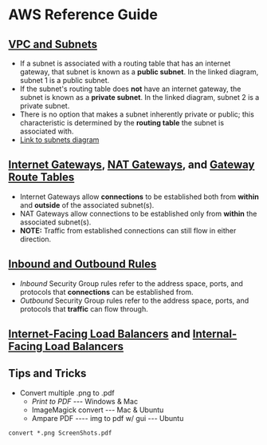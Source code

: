 # AWS Reference Guide

## [VPC and Subnets](https://docs.aws.amazon.com/vpc/latest/userguide/VPC_Subnets.html)
* If a subnet is associated with a routing table that has an internet gateway, that subnet is known as a **public subnet**. In the linked diagram, subnet 1 is a public subnet.
* If the subnet's routing table does **not** have an internet gateway, the subnet is known as a **private subnet**. In the linked diagram, subnet 2 is a private subnet.
* There is no option that makes a subnet inherently private or public; this characteristic is determined by the **routing table** the subnet is associated with.
* [Link to subnets diagram](https://docs.aws.amazon.com/vpc/latest/userguide/images/subnets-diagram.png)

## [Internet Gateways](https://docs.aws.amazon.com/vpc/latest/userguide/VPC_Internet_Gateway.html), [NAT Gateways](https://docs.aws.amazon.com/vpc/latest/userguide/vpc-nat-gateway.html), and [Gateway Route Tables](https://docs.aws.amazon.com/vpc/latest/userguide/VPC_Route_Tables.html)
* Internet Gateways allow **connections** to be established both from **within** and **outside** of the associated subnet(s).
* NAT Gateways allow connections to be established only from **within** the associated subnet(s).
* **NOTE:** Traffic from established connections can still flow in either direction.

## [Inbound and Outbound Rules](https://docs.aws.amazon.com/vpc/latest/userguide/VPC_SecurityGroups.html)
* _Inbound_ Security Group rules refer to the address space, ports, and protocols that **connections** can be established from.
* _Outbound_ Security Group rules refer to the address space, ports, and protocols that **traffic** can flow through.

## [Internet-Facing Load Balancers](https://docs.aws.amazon.com/elasticloadbalancing/latest/classic/elb-internet-facing-load-balancers.html) and [Internal-Facing Load Balancers](https://docs.aws.amazon.com/elasticloadbalancing/latest/classic/elb-internal-load-balancers.html) 

## Tips and Tricks
* Convert multiple .png to .pdf
   * _Print to PDF_ --- Windows & Mac
   * ImageMagick convert --- Mac & Ubuntu
   * Ampare PDF ---- img to pdf w/ gui --- Ubuntu
```
convert *.png ScreenShots.pdf
```
